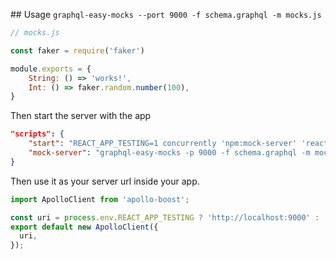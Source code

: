 
## Usage
`graphql-easy-mocks --port 9000 -f schema.graphql -m mocks.js`

```javascript
// mocks.js

const faker = require('faker')

module.exports = {
    String: () => 'works!',
    Int: () => faker.random.number(100),
}
```
Then start the server with the app
```json
"scripts": {
    "start": "REACT_APP_TESTING=1 concurrently 'npm:mock-server' 'react-scripts start'",
    "mock-server": "graphql-easy-mocks -p 9000 -f schema.graphql -m mocks.js",
}
```
Then use it as your server url inside your app.

```js
import ApolloClient from 'apollo-boost';

const uri = process.env.REACT_APP_TESTING ? 'http://localhost:9000' : 'https://countries.trevorblades.com'
export default new ApolloClient({
  uri,
});
```